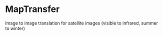 # MapTransfer
Image to image translation for satellite images (visible to infrared, summer to winter)
